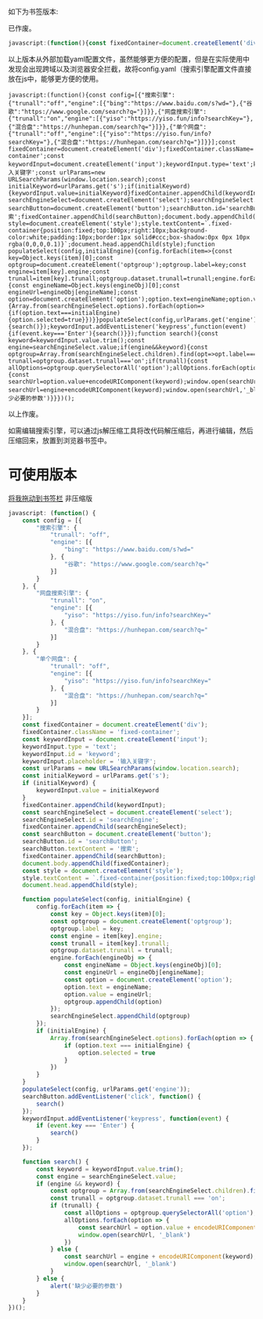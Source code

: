 如下为书签版本:

已作废。
```js
javascript:(function(){const fixedContainer=document.createElement('div');fixedContainer.className='fixed-container';const keywordInput=document.createElement('input');keywordInput.type='text';keywordInput.id='keyword';keywordInput.placeholder='输入关键字';const urlParams=new URLSearchParams(window.location.search);const initialKeyword=urlParams.get('s');if(initialKeyword){keywordInput.value=initialKeyword}fixedContainer.appendChild(keywordInput);const searchEngineSelect=document.createElement('select');searchEngineSelect.id='searchEngine';fixedContainer.appendChild(searchEngineSelect);const searchButton=document.createElement('button');searchButton.id='searchButton';searchButton.textContent='搜索';fixedContainer.appendChild(searchButton);document.body.appendChild(fixedContainer);const style=document.createElement('style');style.textContent=`.fixed-container{position:fixed;top:100px;right:10px;background-color:white;padding:10px;border:1px solid#ccc;box-shadow:0px 0px 10px rgba(0,0,0,0.1)}`;document.head.appendChild(style);const script=document.createElement('script');script.src='https://cdn.jsdelivr.net/npm/js-yaml@4.1.0/dist/js-yaml.min.js';document.head.appendChild(script);script.onload=function(){fetch('http://127.0.0.1:456/config.yaml').then(response=>{if(!response.ok){throw new Error(`HTTP error!status:${response.status}`)}return response.text()}).then(data=>{try{const config=jsyaml.load(data);populateSelect(config,urlParams.get('engine'))}catch(e){console.error('Error parsing YAML file:',e)}}).catch(error=>console.error('Error loading YAML file:',error))};function populateSelect(config,initialEngine){config.forEach(item=>{const key=Object.keys(item)[0];const optgroup=document.createElement('optgroup');optgroup.label=key;const engine=item[key].engine;const trunall=item[key].trunall;optgroup.dataset.trunall=trunall;engine.forEach(engineObj=>{const engineName=Object.keys(engineObj)[0];const engineUrl=engineObj[engineName];const option=document.createElement('option');option.text=engineName;option.value=engineUrl;optgroup.appendChild(option)});searchEngineSelect.appendChild(optgroup)});if(initialEngine){Array.from(searchEngineSelect.options).forEach(option=>{if(option.text===initialEngine){option.selected=true}})}}searchButton.addEventListener('click',function(){search()});keywordInput.addEventListener('keypress',function(event){if(event.key==='Enter'){search()}});function search(){const keyword=keywordInput.value.trim();const engine=searchEngineSelect.value;if(engine&&keyword){const optgroup=Array.from(searchEngineSelect.children).find(opt=>opt.label===searchEngineSelect.selectedOptions[0].parentNode.label);const trunall=optgroup.dataset.trunall==='on';if(trunall){const allOptions=optgroup.querySelectorAll('option');allOptions.forEach(option=>{const searchUrl=option.value+encodeURIComponent(keyword);window.open(searchUrl,'_blank')})}else{const searchUrl=engine+encodeURIComponent(keyword);window.open(searchUrl,'_blank')}}else{alert('缺少必要的参数')}}})();
```

以上版本从外部加载yaml配置文件，虽然能够更方便的配置，但是在实际使用中发现会出现跨域以及浏览器安全拦截，故将config.yaml（搜索引擎配置文件直接放在js中，能够更方便的使用。
```
javascript:(function(){const config=[{"搜索引擎":{"trunall":"off","engine":[{"bing":"https://www.baidu.com/s?wd="},{"谷歌":"https://www.google.com/search?q="}]}},{"网盘搜索引擎":{"trunall":"on","engine":[{"yiso":"https://yiso.fun/info?searchKey="},{"混合盘":"https://hunhepan.com/search?q="}]}},{"单个网盘":{"trunall":"off","engine":[{"yiso":"https://yiso.fun/info?searchKey="},{"混合盘":"https://hunhepan.com/search?q="}]}}];const fixedContainer=document.createElement('div');fixedContainer.className='fixed-container';const keywordInput=document.createElement('input');keywordInput.type='text';keywordInput.id='keyword';keywordInput.placeholder='输入关键字';const urlParams=new URLSearchParams(window.location.search);const initialKeyword=urlParams.get('s');if(initialKeyword){keywordInput.value=initialKeyword}fixedContainer.appendChild(keywordInput);const searchEngineSelect=document.createElement('select');searchEngineSelect.id='searchEngine';fixedContainer.appendChild(searchEngineSelect);const searchButton=document.createElement('button');searchButton.id='searchButton';searchButton.textContent='搜索';fixedContainer.appendChild(searchButton);document.body.appendChild(fixedContainer);const style=document.createElement('style');style.textContent=`.fixed-container{position:fixed;top:100px;right:10px;background-color:white;padding:10px;border:1px solid#ccc;box-shadow:0px 0px 10px rgba(0,0,0,0.1)}`;document.head.appendChild(style);function populateSelect(config,initialEngine){config.forEach(item=>{const key=Object.keys(item)[0];const optgroup=document.createElement('optgroup');optgroup.label=key;const engine=item[key].engine;const trunall=item[key].trunall;optgroup.dataset.trunall=trunall;engine.forEach(engineObj=>{const engineName=Object.keys(engineObj)[0];const engineUrl=engineObj[engineName];const option=document.createElement('option');option.text=engineName;option.value=engineUrl;optgroup.appendChild(option)});searchEngineSelect.appendChild(optgroup)});if(initialEngine){Array.from(searchEngineSelect.options).forEach(option=>{if(option.text===initialEngine){option.selected=true}})}}populateSelect(config,urlParams.get('engine'));searchButton.addEventListener('click',function(){search()});keywordInput.addEventListener('keypress',function(event){if(event.key==='Enter'){search()}});function search(){const keyword=keywordInput.value.trim();const engine=searchEngineSelect.value;if(engine&&keyword){const optgroup=Array.from(searchEngineSelect.children).find(opt=>opt.label===searchEngineSelect.selectedOptions[0].parentNode.label);const trunall=optgroup.dataset.trunall==='on';if(trunall){const allOptions=optgroup.querySelectorAll('option');allOptions.forEach(option=>{const searchUrl=option.value+encodeURIComponent(keyword);window.open(searchUrl,'_blank')})}else{const searchUrl=engine+encodeURIComponent(keyword);window.open(searchUrl,'_blank')}}else{alert('缺少必要的参数')}}})();
```
以上作废。

如需编辑搜索引擎，可以通过js解压缩工具将改代码解压缩后，再进行编辑，然后压缩回来，放置到浏览器书签中。

# 可使用版本
<a href="javascript:(function(){const config=[{&quot;%E6%90%9C%E7%B4%A2%E5%BC%95%E6%93%8E&quot;:{&quot;trunall&quot;:&quot;off&quot;,&quot;engine&quot;:[{&quot;bing&quot;:&quot;https://www.baidu.com/s?wd=%22},{%22%E8%B0%B7%E6%AD%8C%22:%22https://www.google.com/search?q=%22}]}},{%22%E7%BD%91%E7%9B%98%E6%90%9C%E7%B4%A2%E5%BC%95%E6%93%8E%22:{%22trunall%22:%22on%22,%22engine%22:[{%22yiso%22:%22https://yiso.fun/info?searchKey=%22},{%22%E6%B7%B7%E5%90%88%E7%9B%98%22:%22https://hunhepan.com/search?q=%22}]}},{%22%E5%8D%95%E4%B8%AA%E7%BD%91%E7%9B%98%22:{%22trunall%22:%22off%22,%22engine%22:[{%22yiso%22:%22https://yiso.fun/info?searchKey=%22},{%22%E6%B7%B7%E5%90%88%E7%9B%98%22:%22https://hunhepan.com/search?q=%22}]}}];const%20fixedContainer=document.createElement(%27div%27);fixedContainer.className=%27fixed-container%27;const%20keywordInput=document.createElement(%27input%27);keywordInput.type=%27text%27;keywordInput.id=%27keyword%27;keywordInput.placeholder=%27%E8%BE%93%E5%85%A5%E5%85%B3%E9%94%AE%E5%AD%97%27;const%20urlParams=new%20URLSearchParams(window.location.search);const%20initialKeyword=urlParams.get(%27s%27);if(initialKeyword){keywordInput.value=initialKeyword}fixedContainer.appendChild(keywordInput);const%20searchEngineSelect=document.createElement(%27select%27);searchEngineSelect.id=%27searchEngine%27;fixedContainer.appendChild(searchEngineSelect);const%20searchButton=document.createElement(%27button%27);searchButton.id=%27searchButton%27;searchButton.textContent=%27%E6%90%9C%E7%B4%A2%27;fixedContainer.appendChild(searchButton);document.body.appendChild(fixedContainer);const%20style=document.createElement(%27style%27);style.textContent=`.fixed-container{position:fixed;top:100px;right:10px;background-color:white;padding:10px;border:1px%20solid#ccc;box-shadow:0px%200px%2010px%20rgba(0,0,0,0.1)}%60;document.head.appendChild(style);function%20populateSelect(config,initialEngine){config.forEach(item=%3E{const%20key=Object.keys(item)[0];const%20optgroup=document.createElement('optgroup');optgroup.label=key;const%20engine=item[key].engine;const%20trunall=item[key].trunall;optgroup.dataset.trunall=trunall;engine.forEach(engineObj=%3E{const%20engineName=Object.keys(engineObj)[0];const%20engineUrl=engineObj[engineName];const%20option=document.createElement('option');option.text=engineName;option.value=engineUrl;optgroup.appendChild(option)});searchEngineSelect.appendChild(optgroup)});if(initialEngine){Array.from(searchEngineSelect.options).forEach(option=%3E{if(option.text===initialEngine){option.selected=true}})}}populateSelect(config,urlParams.get('engine'));searchButton.addEventListener('click',function(){search()});keywordInput.addEventListener('keypress',function(event){if(event.key==='Enter'){search()}});function%20search(){const%20keyword=keywordInput.value.trim();const%20engine=searchEngineSelect.value;if(engine&amp;&amp;keyword){const%20optgroup=Array.from(searchEngineSelect.children).find(opt=%3Eopt.label===searchEngineSelect.selectedOptions[0].parentNode.label);const%20trunall=optgroup.dataset.trunall==='on';if(trunall){const%20allOptions=optgroup.querySelectorAll('option');allOptions.forEach(option=%3E{const%20searchUrl=option.value+encodeURIComponent(keyword);window.open(searchUrl,'_blank')})}else{const%20searchUrl=engine+encodeURIComponent(keyword);window.open(searchUrl,'_blank')}}else{alert('%E7%BC%BA%E5%B0%91%E5%BF%85%E8%A6%81%E7%9A%84%E5%8F%82%E6%95%B0')}}})();" add_date="1720511308">将我拖动到书签栏</a>
非压缩版

```javascript
javascript: (function() {
    const config = [{
        "搜索引擎": {
            "trunall": "off",
            "engine": [{
                "bing": "https://www.baidu.com/s?wd="
            }, {
                "谷歌": "https://www.google.com/search?q="
            }]
        }
    }, {
        "网盘搜索引擎": {
            "trunall": "on",
            "engine": [{
                "yiso": "https://yiso.fun/info?searchKey="
            }, {
                "混合盘": "https://hunhepan.com/search?q="
            }]
        }
    }, {
        "单个网盘": {
            "trunall": "off",
            "engine": [{
                "yiso": "https://yiso.fun/info?searchKey="
            }, {
                "混合盘": "https://hunhepan.com/search?q="
            }]
        }
    }];
    const fixedContainer = document.createElement('div');
    fixedContainer.className = 'fixed-container';
    const keywordInput = document.createElement('input');
    keywordInput.type = 'text';
    keywordInput.id = 'keyword';
    keywordInput.placeholder = '输入关键字';
    const urlParams = new URLSearchParams(window.location.search);
    const initialKeyword = urlParams.get('s');
    if (initialKeyword) {
        keywordInput.value = initialKeyword
    }
    fixedContainer.appendChild(keywordInput);
    const searchEngineSelect = document.createElement('select');
    searchEngineSelect.id = 'searchEngine';
    fixedContainer.appendChild(searchEngineSelect);
    const searchButton = document.createElement('button');
    searchButton.id = 'searchButton';
    searchButton.textContent = '搜索';
    fixedContainer.appendChild(searchButton);
    document.body.appendChild(fixedContainer);
    const style = document.createElement('style');
    style.textContent = `.fixed-container{position:fixed;top:100px;right:10px;background-color:white;padding:10px;border:1px solid#ccc;box-shadow:0px 0px 10px rgba(0,0,0,0.1)}`;
    document.head.appendChild(style);

    function populateSelect(config, initialEngine) {
        config.forEach(item => {
            const key = Object.keys(item)[0];
            const optgroup = document.createElement('optgroup');
            optgroup.label = key;
            const engine = item[key].engine;
            const trunall = item[key].trunall;
            optgroup.dataset.trunall = trunall;
            engine.forEach(engineObj => {
                const engineName = Object.keys(engineObj)[0];
                const engineUrl = engineObj[engineName];
                const option = document.createElement('option');
                option.text = engineName;
                option.value = engineUrl;
                optgroup.appendChild(option)
            });
            searchEngineSelect.appendChild(optgroup)
        });
        if (initialEngine) {
            Array.from(searchEngineSelect.options).forEach(option => {
                if (option.text === initialEngine) {
                    option.selected = true
                }
            })
        }
    }
    populateSelect(config, urlParams.get('engine'));
    searchButton.addEventListener('click', function() {
        search()
    });
    keywordInput.addEventListener('keypress', function(event) {
        if (event.key === 'Enter') {
            search()
        }
    });

    function search() {
        const keyword = keywordInput.value.trim();
        const engine = searchEngineSelect.value;
        if (engine && keyword) {
            const optgroup = Array.from(searchEngineSelect.children).find(opt => opt.label === searchEngineSelect.selectedOptions[0].parentNode.label);
            const trunall = optgroup.dataset.trunall === 'on';
            if (trunall) {
                const allOptions = optgroup.querySelectorAll('option');
                allOptions.forEach(option => {
                    const searchUrl = option.value + encodeURIComponent(keyword);
                    window.open(searchUrl, '_blank')
                })
            } else {
                const searchUrl = engine + encodeURIComponent(keyword);
                window.open(searchUrl, '_blank')
            }
        } else {
            alert('缺少必要的参数')
        }
    }
})();
```
